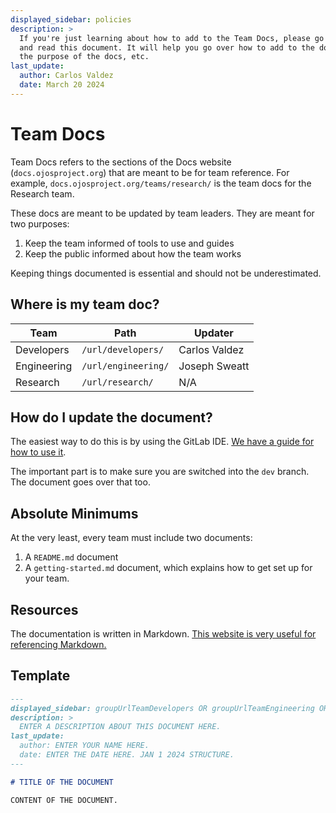 ```yaml
---
displayed_sidebar: policies
description: >
  If you're just learning about how to add to the Team Docs, please go ahead
  and read this document. It will help you go over how to add to the docs,
  the purpose of the docs, etc.
last_update:
  author: Carlos Valdez
  date: March 20 2024
---
```


# Team Docs

Team Docs refers to the sections of the Docs website (`docs.ojosproject.org`)
that are meant to be for team reference. For example,
`docs.ojosproject.org/teams/research/` is the team docs for the Research team.

These docs are meant to be updated by team leaders. They are meant for two
purposes:

1. Keep the team informed of tools to use and guides
2. Keep the public informed about how the team works

Keeping things documented is essential and should not be underestimated.

## Where is my team doc?

| Team        | Path                | Updater       |
| ----------- | ------------------- | ------------- |
| Developers  | `/url/developers/`  | Carlos Valdez |
| Engineering | `/url/engineering/` | Joseph Sweatt |
| Research    | `/url/research/`    | N/A           |

## How do I update the document?

The easiest way to do this is by using the GitLab IDE. [We have a guide for how
to use it](/docs/url/developers/gitlab-ide/).

The important part is to make sure you are switched into the `dev` branch. The
document goes over that too.

## Absolute Minimums

At the very least, every team must include two documents:

1. A `README.md` document
2. A `getting-started.md` document, which explains how to get set up for your
   team.

## Resources

The documentation is written in Markdown. [This website is very useful for
referencing Markdown.](https://quickref.me/markdown)

## Template

```markdown
---
displayed_sidebar: groupUrlTeamDevelopers OR groupUrlTeamEngineering OR groupUrlTeamResearch
description: >
  ENTER A DESCRIPTION ABOUT THIS DOCUMENT HERE.
last_update:
  author: ENTER YOUR NAME HERE.
  date: ENTER THE DATE HERE. JAN 1 2024 STRUCTURE.
---

# TITLE OF THE DOCUMENT

CONTENT OF THE DOCUMENT.
```
